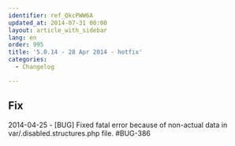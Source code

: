 ```yaml
---
identifier: ref_QkcPWW6A
updated_at: 2014-07-31 00:00
layout: article_with_sidebar
lang: en
order: 995
title: '5.0.14 - 28 Apr 2014 - hotfix'
categories:
  - Changelog

---
```



## Fix

2014-04-25 - [BUG] Fixed fatal error because of non-actual data in var/.disabled.structures.php file. #BUG-386